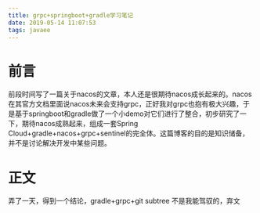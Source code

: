 ```yaml
---
title: grpc+springboot+gradle学习笔记
date: 2019-05-14 11:07:53
tags: javaee
---
```


#  前言

前段时间写了一篇关于nacos的文章，本人还是很期待nacos成长起来的。nacos在其官方文档里面说nacos未来会支持grpc，正好我对grpc也抱有极大兴趣，于是基于springboot和gradle做了一个小demo对它们进行了整合，初步研究了一下，期待nacos成熟起来，组成一套Spring Cloud+gradle+nacos+grpc+sentinel的完全体。这篇博客的目的是知识储备，并不是讨论解决开发中某些问题。

# 正文

弄了一天，得到一个结论，gradle+grpc+git subtree 不是我能驾驭的，弃文

